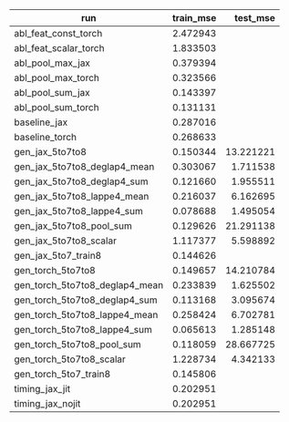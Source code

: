 | run | train_mse | test_mse |
|---|---:|---:|
| abl_feat_const_torch | 2.472943 |  |
| abl_feat_scalar_torch | 1.833503 |  |
| abl_pool_max_jax | 0.379394 |  |
| abl_pool_max_torch | 0.323566 |  |
| abl_pool_sum_jax | 0.143397 |  |
| abl_pool_sum_torch | 0.131131 |  |
| baseline_jax | 0.287016 |  |
| baseline_torch | 0.268633 |  |
| gen_jax_5to7to8 | 0.150344 | 13.221221 |
| gen_jax_5to7to8_deglap4_mean | 0.303067 | 1.711538 |
| gen_jax_5to7to8_deglap4_sum | 0.121660 | 1.955511 |
| gen_jax_5to7to8_lappe4_mean | 0.216037 | 6.162695 |
| gen_jax_5to7to8_lappe4_sum | 0.078688 | 1.495054 |
| gen_jax_5to7to8_pool_sum | 0.129626 | 21.291138 |
| gen_jax_5to7to8_scalar | 1.117377 | 5.598892 |
| gen_jax_5to7_train8 | 0.144626 |  |
| gen_torch_5to7to8 | 0.149657 | 14.210784 |
| gen_torch_5to7to8_deglap4_mean | 0.233839 | 1.625502 |
| gen_torch_5to7to8_deglap4_sum | 0.113168 | 3.095674 |
| gen_torch_5to7to8_lappe4_mean | 0.258424 | 6.702781 |
| gen_torch_5to7to8_lappe4_sum | 0.065613 | 1.285148 |
| gen_torch_5to7to8_pool_sum | 0.118059 | 28.667725 |
| gen_torch_5to7to8_scalar | 1.228734 | 4.342133 |
| gen_torch_5to7_train8 | 0.145806 |  |
| timing_jax_jit | 0.202951 |  |
| timing_jax_nojit | 0.202951 |  |
